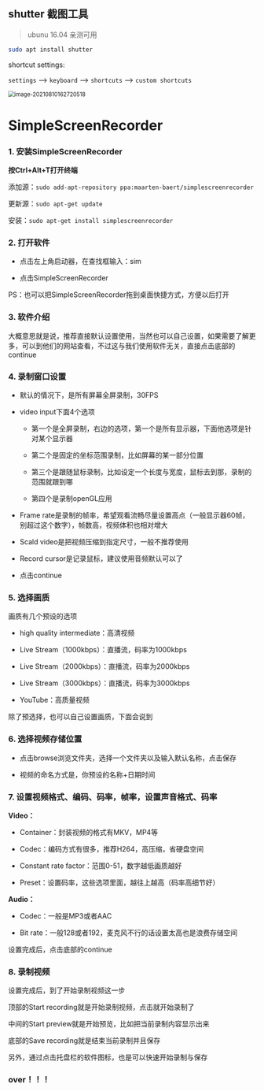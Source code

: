 ## shutter 截图工具

> ubunu 16.04 亲测可用

```bash
sudo apt install shutter
```

shortcut settings:

`settings` --> `keyboard`  --> `shortcuts`  -->  `custom shortcuts`

<img src="https://img-blog.csdnimg.cn/8579cd3e28034047af00fdc439f4798a.png" alt="image-20210810162720518" style="zoom:80%;" />





# SimpleScreenRecorder

### 1. 安装SimpleScreenRecorder
**按Ctrl+Alt+T打开终端**


添加源：```sudo add-apt-repository ppa:maarten-baert/simplescreenrecorder```

更新源：`sudo apt-get update`

安装：`sudo apt-get install simplescreenrecorder`

### 2. 打开软件
- 点击左上角启动器，在查找框输入：sim

- 点击SimpleScreenRecorder

PS：也可以把SimpleScreenRecorder拖到桌面快捷方式，方便以后打开

### 3. 软件介绍

大概意思就是说，推荐直接默认设置使用，当然也可以自己设置，如果需要了解更多，可以到他们的网站查看，不过这与我们使用软件无关，直接点击底部的continue

### 4. 录制窗口设置



- 默认的情况下，是所有屏幕全屏录制，30FPS

- video input下面4个选项

  - 第一个是全屏录制，右边的选项，第一个是所有显示器，下面他选项是针对某个显示器

  - 第二个是固定的坐标范围录制，比如屏幕的某一部分位置

  - 第三个是跟随鼠标录制，比如设定一个长度与宽度，鼠标去到那，录制的范围就跟到哪

  - 第四个是录制openGL应用

- Frame rate是录制的帧率，希望观看流畅尽量设置高点（一般显示器60帧，别超过这个数字），帧数高，视频体积也相对增大

- Scald video是把视频压缩到指定尺寸，一般不推荐使用

- Record cursor是记录鼠标，建议使用音频默认可以了

- 点击continue

### 5. 选择画质

画质有几个预设的选项

- high quality intermediate：高清视频

- Live Stream（1000kbps）：直播流，码率为1000kbps

- Live Stream（2000kbps）：直播流，码率为2000kbps

- Live Stream（3000kbps）：直播流，码率为3000kbps

- 	YouTube：高质量视频

除了预选择，也可以自己设置画质，下面会说到

### 6. 选择视频存储位置

- 点击browse浏览文件夹，选择一个文件夹以及输入默认名称，点击保存

- 视频的命名方式是，你预设的名称+日期时间

### 7. 设置视频格式、编码、码率，帧率，设置声音格式、码率
**Video：**

   - Container：封装视频的格式有MKV，MP4等

   - Codec：编码方式有很多，推荐H264，高压缩，省硬盘空间

   - Constant rate factor：范围0-51，数字越低画质越好

   - Preset：设置码率，这些选项里面，越往上越高（码率高细节好）

**Audio：**

   - Codec：一般是MP3或者AAC

  -  Bit rate：一般128或者192，麦克风不行的话设置太高也是浪费存储空间

设置完成后，点击底部的continue

### 8. 录制视频

设置完成后，到了开始录制视频这一步

顶部的Start recording就是开始录制视频，点击就开始录制了

中间的Start preview就是开始预览，比如把当前录制内容显示出来

底部的Save recording就是结束当前录制并且保存

另外，通过点击托盘栏的软件图标，也是可以快速开始录制与保存

### over！！！
